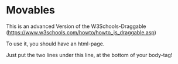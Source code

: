 # Movables
This is an advanced Version of the W3Schools-Draggable (https://www.w3schools.com/howto/howto_js_draggable.asp)

To use it, you should have an html-page.

Just put the two lines under this line, at the bottom of your body-tag!

<script src="">
<link rel="stylesheet" href="">


=====LOCAL=STORED=SCRIPTS=====


If you want to have the Scripts locally, just go to both sites and copy all to your files!
